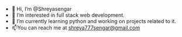 - 👋 Hi, I’m @Shreyasengar
- 👀 I’m interested in full stack web development.
- 🌱 I’m currently learning python and working on projects related to it.
- 📫You can reach me at shreya777sengar@gmail.com

<!---
Shreyasengar/Shreyasengar is a ✨ special ✨ repository because its `README.md` (this file) appears on your GitHub profile.
You can click the Preview link to take a look at your changes.
--->
